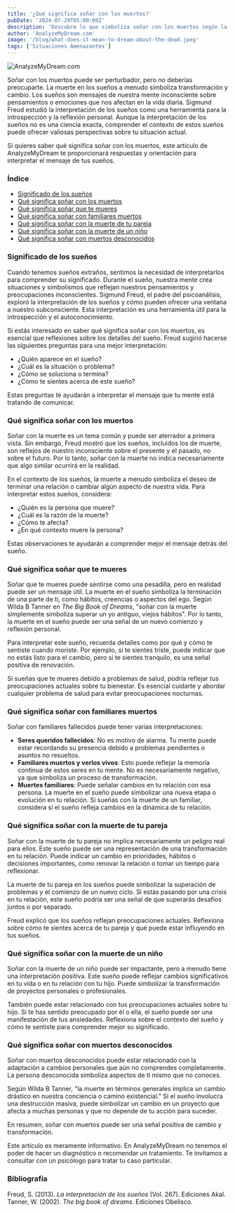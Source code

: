```yaml
---
title: '¿Qué significa soñar con los muertos?'
pubDate: '2024-07-29T05:00:00Z'
description: 'Descubre lo que simboliza soñar con los muertos según la psicología y el psicoanálisis. Aprende a interpretar estos sueños y cómo pueden reflejar transformaciones personales.'
author: 'AnalyzeMyDream.com'
image: '/blog/what-does-it-mean-to-dream-about-the-dead.jpeg'
tags: ['Situaciones Amenazantes']
---
```


![AnalyzeMyDream.com](/blog/what-does-it-mean-to-dream-about-the-dead.jpeg)

Soñar con los muertos puede ser perturbador, pero no deberías preocuparte. La muerte en los sueños a menudo simboliza transformación y cambio. Los sueños son mensajes de nuestra mente inconsciente sobre pensamientos o emociones que nos afectan en la vida diaria. Sigmund Freud estudió la interpretación de los sueños como una herramienta para la introspección y la reflexión personal. Aunque la interpretación de los sueños no es una ciencia exacta, comprender el contexto de estos sueños puede ofrecer valiosas perspectivas sobre tu situación actual.

Si quieres saber qué significa soñar con los muertos, este artículo de AnalyzeMyDream te proporcionará respuestas y orientación para interpretar el mensaje de tus sueños.

### Índice

- [Significado de los sueños](#significado-de-los-sueños)
- [Qué significa soñar con los muertos](#que-significa-sonar-con-los-muertos)
- [Qué significa soñar que te mueres](#que-significa-sonar-que-te-muertes)
- [Qué significa soñar con familiares muertos](#que-significa-sonar-con-familiares-muertos)
- [Qué significa soñar con la muerte de tu pareja](#que-significa-sonar-con-la-muerte-de-tu-pareja)
- [Qué significa soñar con la muerte de un niño](#que-significa-sonar-con-la-muerte-de-un-nino)
- [Qué significa soñar con muertos desconocidos](#que-significa-sonar-con-muertos-desconocidos)

### Significado de los sueños

Cuando tenemos sueños extraños, sentimos la necesidad de interpretarlos para comprender su significado. Durante el sueño, nuestra mente crea situaciones y simbolismos que reflejan nuestros pensamientos y preocupaciones inconscientes. Sigmund Freud, el padre del psicoanálisis, exploró la interpretación de los sueños y cómo pueden ofrecer una ventana a nuestro subconsciente. Esta interpretación es una herramienta útil para la introspección y el autoconocimiento.

Si estás interesado en saber qué significa soñar con los muertos, es esencial que reflexiones sobre los detalles del sueño. Freud sugirió hacerse las siguientes preguntas para una mejor interpretación:

- ¿Quién aparece en el sueño?
- ¿Cuál es la situación o problema?
- ¿Cómo se soluciona o termina?
- ¿Cómo te sientes acerca de este sueño?

Estas preguntas te ayudarán a interpretar el mensaje que tu mente está tratando de comunicar.

### Qué significa soñar con los muertos

Soñar con la muerte es un tema común y puede ser aterrador a primera vista. Sin embargo, Freud mostró que los sueños, incluidos los de muerte, son reflejos de nuestro inconsciente sobre el presente y el pasado, no sobre el futuro. Por lo tanto, soñar con la muerte no indica necesariamente que algo similar ocurrirá en la realidad.

En el contexto de los sueños, la muerte a menudo simboliza el deseo de terminar una relación o cambiar algún aspecto de nuestra vida. Para interpretar estos sueños, considera:

- ¿Quién es la persona que muere?
- ¿Cuál es la razón de la muerte?
- ¿Cómo te afecta?
- ¿En qué contexto muere la persona?

Estas observaciones te ayudarán a comprender mejor el mensaje detrás del sueño.

### Qué significa soñar que te mueres

Soñar que te mueres puede sentirse como una pesadilla, pero en realidad puede ser un mensaje útil. La muerte en el sueño simboliza la terminación de una parte de ti, como hábitos, creencias o aspectos del ego. Según Wilda B Tanner en *The Big Book of Dreams*, "soñar con la muerte simplemente simboliza superar un yo antiguo, viejos hábitos". Por lo tanto, la muerte en el sueño puede ser una señal de un nuevo comienzo y reflexión personal.

Para interpretar este sueño, recuerda detalles como por qué y cómo te sentiste cuando moriste. Por ejemplo, si te sientes triste, puede indicar que no estás listo para el cambio, pero si te sientes tranquilo, es una señal positiva de renovación.

Si sueñas que te mueres debido a problemas de salud, podría reflejar tus preocupaciones actuales sobre tu bienestar. Es esencial cuidarte y abordar cualquier problema de salud para evitar preocupaciones nocturnas.

### Qué significa soñar con familiares muertos

Soñar con familiares fallecidos puede tener varias interpretaciones:

- **Seres queridos fallecidos**: No es motivo de alarma. Tu mente puede estar recordando su presencia debido a problemas pendientes o asuntos no resueltos.
- **Familiares muertos y verlos vivos**: Esto puede reflejar la memoria continua de estos seres en tu mente. No es necesariamente negativo, ya que simboliza un proceso de transformación.
- **Muertes familiares**: Puede señalar cambios en tu relación con esa persona. La muerte en el sueño puede simbolizar una nueva etapa o evolución en tu relación. Si sueñas con la muerte de un familiar, considera si el sueño refleja cambios en la dinámica de tu relación.

### Qué significa soñar con la muerte de tu pareja

Soñar con la muerte de tu pareja no implica necesariamente un peligro real para ellos. Este sueño puede ser una representación de una transformación en tu relación. Puede indicar un cambio en prioridades, hábitos o decisiones importantes, como renovar la relación o tomar un tiempo para reflexionar.

La muerte de tu pareja en los sueños puede simbolizar la superación de problemas y el comienzo de un nuevo ciclo. Si estás pasando por una crisis en tu relación, este sueño podría ser una señal de que superarás desafíos juntos o por separado.

Freud explicó que los sueños reflejan preocupaciones actuales. Reflexiona sobre cómo te sientes acerca de tu pareja y qué puede estar influyendo en tus sueños.

### Qué significa soñar con la muerte de un niño

Soñar con la muerte de un niño puede ser impactante, pero a menudo tiene una interpretación positiva. Este sueño puede reflejar cambios significativos en tu vida o en tu relación con tu hijo. Puede simbolizar la transformación de proyectos personales o profesionales.

También puede estar relacionado con tus preocupaciones actuales sobre tu hijo. Si te has sentido preocupado por él o ella, el sueño puede ser una manifestación de tus ansiedades. Reflexiona sobre el contexto del sueño y cómo te sentiste para comprender mejor su significado.

### Qué significa soñar con muertos desconocidos

Soñar con muertos desconocidos puede estar relacionado con la adaptación a cambios personales que aún no comprendes completamente. La persona desconocida simboliza aspectos de ti mismo que no conoces.

Según Wilda B Tanner, "la muerte en términos generales implica un cambio drástico en nuestra conciencia o camino existencial." Si el sueño involucra una destrucción masiva, puede simbolizar un cambio en un proyecto que afecta a muchas personas y que no depende de tu acción para suceder.

En resumen, soñar con muertos puede ser una señal positiva de cambio y transformación.

Este artículo es meramente informativo. En AnalyzeMyDream no tenemos el poder de hacer un diagnóstico o recomendar un tratamiento. Te invitamos a consultar con un psicólogo para tratar tu caso particular.

### Bibliografía

Freud, S. (2013). *La interpretación de los sueños* (Vol. 267). Ediciones Akal.  
Tanner, W. (2002). *The big book of dreams*. Ediciones Obelisco.
